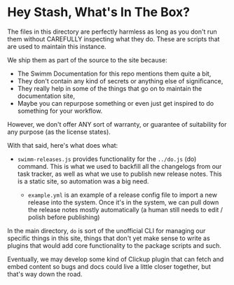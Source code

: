 # Hey Stash, What's In The Box?

The files in this directory are perfectly harmless as long as you don't
run them without CAREFULLY inspecting what they do. These are scripts
that are used to maintain this instance.

We ship them as part of the source to the site because:

 - The Swimm Documentation for this repo mentions them quite a bit, 
 - They don't contain any kind of secrets or anything else of significance,
 - They really help in some of the things that go on to maintain the documentation site,
 - Maybe you can repurpose something or even just get inspired to do something for your workflow.

However, we don't offer ANY sort of warranty, or guarantee of suitability
for any purpose (as the license states). 

With that said, here's what does what:

 - `swimm-releases.js` provides functionality for the `../do.js` (do) command. This is what
   we used to backfill all the changelogs from our task tracker, as well as what we use
   to publish new release notes. This is a static site, so automation was a big need.

   - `example.yml` is an example of a release config file to import a new release into
   the system. Once it's in the system, we can pull down the release notes mostly
   automatically (a human still needs to edit / polish before publishing)

In the main directory, `do` is sort of the unofficial CLI for managing our specific
things in this site, things that don't yet make sense to write as plugins that would
add core functionality to the package scripts and such. 

Eventually, we may develop some kind of Clickup plugin that can fetch and embed
content so bugs and docs could live a little closer together, but that's way down
the road.